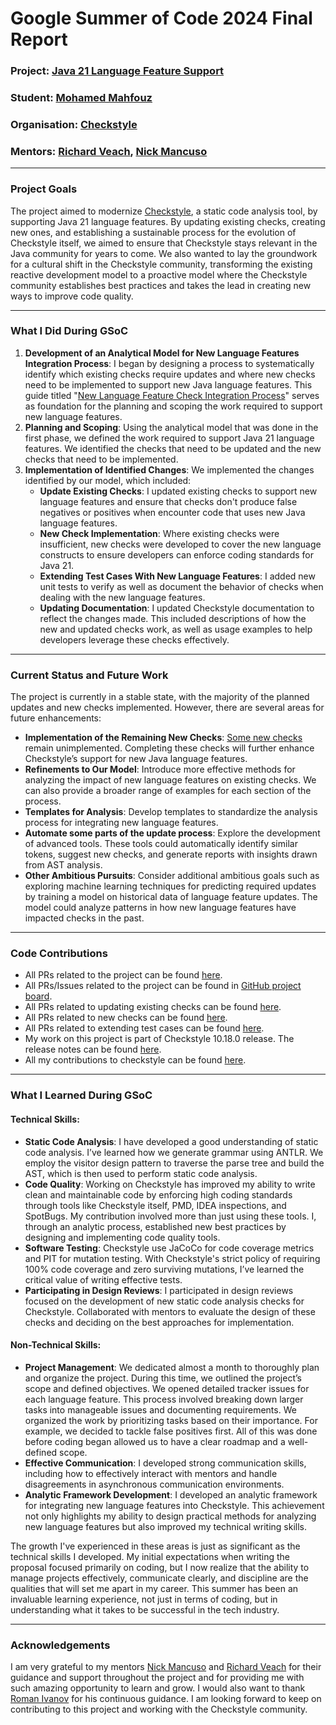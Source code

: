 # Google Summer of Code 2024 Final Report

### **Project**: [Java 21 Language Feature Support](https://github.com/checkstyle/checkstyle/wiki/Checkstyle-GSoC-2024-Project-Ideas#project-name-java-21-language-features-support)

### **Student**: [Mohamed Mahfouz](https://github.com/mahfouz72)

### **Organisation**: [Checkstyle](https://github.com/checkstyle)

### **Mentors**: [Richard Veach](https://github.com/rnveach), [Nick Mancuso](https://github.com/nrmancuso)

---
### Project Goals

The project aimed to modernize [Checkstyle](https://github.com/checkstyle/checkstyle),
a static code analysis tool, by supporting Java 21 language features.
By updating existing checks, creating new ones, and establishing a sustainable process for
the evolution of Checkstyle itself, we aimed to ensure that Checkstyle stays relevant
in the Java community for years to come.
We also wanted to lay the groundwork for a cultural shift in the Checkstyle community, 
transforming the existing reactive development model to a proactive model where the Checkstyle
community establishes best practices and takes the lead in creating new ways to improve code quality.

---

### What I Did During GSoC

1. **Development of an Analytical Model for New Language Features Integration Process**:
   I began by designing a process to systematically identify which existing checks require updates
   and where new checks need to be implemented to support new Java language features.
   This guide titled "[New Language Feature Check Integration Process](https://github.com/checkstyle/checkstyle/blob/master/docs/NEW_LANGUAGE_FEATURE_INTEGRATION_PROCESS.md)"
   serves as foundation for the planning and scoping the work required to support new language features.
2. **Planning and Scoping**: Using the analytical model that was done in the first phase, 
   we defined the work required to support Java 21 language features.
   We identified the checks that need to be updated and the new checks that need to be implemented.
3. **Implementation of Identified Changes**: We implemented the changes identified by our model, which included:
   - **Update Existing Checks**: I updated existing checks to support new language features and 
   ensure that checks don't produce false negatives or positives when encounter code that uses new Java language features.
   - **New Check Implementation**: Where existing checks were insufficient, new checks were developed to cover the new
   language constructs to ensure developers can enforce coding standards for Java 21.
   - **Extending Test Cases With New Language Features**: I added new unit tests 
   to verify as well as document the behavior of checks when dealing with the new language features.
   - **Updating Documentation**: I updated Checkstyle documentation to reflect the
   changes made. This included descriptions of how the new and updated checks work, as well as usage examples
   to help developers leverage these checks effectively.

---

### Current Status and Future Work

The project is currently in a stable state, with the majority of the planned updates and new checks implemented.
However, there are several areas for future enhancements:

- **Implementation of the Remaining New Checks**: [Some new checks](https://github.com/checkstyle/checkstyle/issues?q=is%3Aopen+is%3Aissue+author%3Amahfouz72+label%3A%22new+module%22) 
  remain unimplemented. Completing these checks will further enhance Checkstyle’s support for new Java language features.
- **Refinements to Our Model**: Introduce more effective methods for analyzing the impact of new language features on existing checks. 
  We can also provide a broader range of examples for each section of the process.
- **Templates for Analysis**: Develop templates to standardize the analysis process for integrating new language features.
- **Automate some parts of the update process**: Explore the development of advanced tools. These tools could automatically identify similar tokens,
  suggest new checks, and generate reports with insights drawn from AST analysis.
- **Other Ambitious Pursuits**: Consider additional ambitious goals such as exploring machine learning techniques for predicting required updates
  by training a model on historical data of language feature updates.
  The model could analyze patterns in how new language features have impacted checks in the past.

---

### Code Contributions
- All PRs related to the project can be found [here](https://github.com/checkstyle/checkstyle/pulls/mahfouz72?q=is%3Aopen%20is%3Apr%20author%3Amahfouz72%20project%3Acheckstyle%2F6).
- All PRs/Issues related to the project can be found in [GitHub project board](https://github.com/orgs/checkstyle/projects/6).
- All PRs related to updating existing checks can be found [here](https://github.com/checkstyle/checkstyle/pulls?q=is%3Apr+project%3Acheckstyle%2F6+NOT+%22input%22+NOT+%22new+check%22+in%3Atitle+).
- All PRs related to new checks can be found [here](https://github.com/checkstyle/checkstyle/pulls?q=is%3Apr+project%3Acheckstyle%2F6+%22new+check%22+in%3Atitle).
- All PRs related to extending test cases can be found [here](https://github.com/checkstyle/checkstyle/pulls?q=is%3Apr+project%3Acheckstyle%2F6+%22new+input%22+in%3Atitle+).
- My work on this project is part of Checkstyle 10.18.0 release.
  The release notes can be found [here](https://checkstyle.org/releasenotes.html#Release_10.18.0).
- All my contributions to checkstyle can be found [here](https://github.com/checkstyle/checkstyle/pulls/mahfouz72).

---

### What I Learned During GSoC

#### Technical Skills: 

- **Static Code Analysis**: I have developed a good understanding of static code analysis.
  I’ve learned how we generate grammar using ANTLR. We employ the visitor design pattern to traverse the parse tree
  and build the AST, which is then used to perform static code analysis.
- **Code Quality**: Working on Checkstyle has improved my ability to write clean and maintainable code
  by enforcing high coding standards through tools like Checkstyle itself, PMD, IDEA inspections, and SpotBugs.
  My contribution involved more than just using these tools. I, through an analytic process,
  established new best practices by designing and implementing code quality tools.
- **Software Testing**: Checkstyle use JaCoCo for code coverage metrics and PIT for mutation testing.
  With Checkstyle's strict policy of requiring 100% code coverage and zero surviving mutations,
  I’ve learned the critical value of writing effective tests.
- **Participating in Design Reviews**: I participated in design reviews focused on the development of new static code analysis
  checks for Checkstyle. Collaborated with mentors to evaluate the design of these checks and 
  deciding on the best approaches for implementation.


#### Non-Technical Skills:

- **Project Management**: We dedicated almost a month to thoroughly plan and organize the project.
  During this time, we outlined the project’s scope and defined objectives. We opened detailed tracker issues
  for each language feature. This process involved breaking down larger tasks into manageable issues and documenting requirements.
  We organized the work by prioritizing tasks based on their importance.
  For example, we decided to tackle false positives first. All of this was done before coding began allowed
  us to have a clear roadmap and a well-defined scope.
- **Effective Communication**: I developed strong communication skills, including how to effectively interact
  with mentors and handle disagreements in asynchronous communication environments.
- **Analytic Framework Development**: I developed an analytic framework for integrating new language features into Checkstyle.
  This achievement not only highlights my ability to design practical methods for analyzing new language features
  but also improved my technical writing skills.

The growth I've experienced in these areas is just as significant as the technical skills I developed. 
My initial expectations when writing the proposal focused primarily on coding, but I now realize that the ability
to manage projects effectively, communicate clearly, and discipline are the qualities that will set me apart
in my career. This summer has been an invaluable learning experience, not just in terms of coding,
but in understanding what it takes to be successful in the tech industry.

---

### Acknowledgements

I am very grateful to my mentors [Nick Mancuso](https://github.com/nrmancuso) and [Richard Veach](https://github.com/rnveach)
for their guidance and support throughout the project and for providing me with such amazing opportunity to learn and grow.
I would also want to thank [Roman Ivanov](https://github.com/romani) for his continuous guidance.
I am looking forward to keep on contributing to this project and working with the Checkstyle community.
